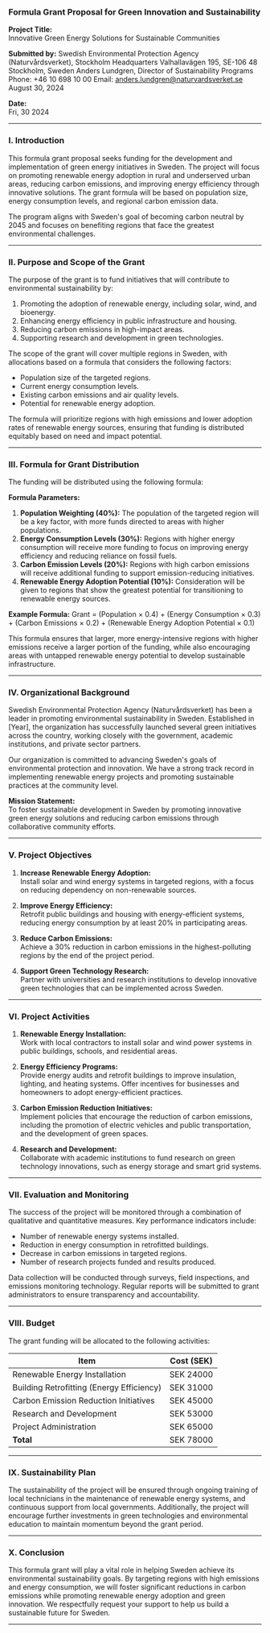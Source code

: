 

### **Formula Grant Proposal for Green Innovation and Sustainability**

**Project Title:**  
Innovative Green Energy Solutions for Sustainable Communities

**Submitted by:**
Swedish Environmental Protection Agency (Naturvårdsverket),
Stockholm Headquarters
Valhallavägen 195,
SE-106 48 Stockholm, Sweden
Anders Lundgren, Director of Sustainability Programs 
Phone: +46 10 698 10 00
Email: anders.lundgren@naturvardsverket.se
August 30, 2024 


**Date:**  
Fri, 30 2024

---

### **I. Introduction**
This formula grant proposal seeks funding for the development and implementation of green energy initiatives in Sweden. The project will focus on promoting renewable energy adoption in rural and underserved urban areas, reducing carbon emissions, and improving energy efficiency through innovative solutions. The grant formula will be based on population size, energy consumption levels, and regional carbon emission data.

The program aligns with Sweden's goal of becoming carbon neutral by 2045 and focuses on benefiting regions that face the greatest environmental challenges.

---

### **II. Purpose and Scope of the Grant**
The purpose of the grant is to fund initiatives that will contribute to environmental sustainability by:
1. Promoting the adoption of renewable energy, including solar, wind, and bioenergy.
2. Enhancing energy efficiency in public infrastructure and housing.
3. Reducing carbon emissions in high-impact areas.
4. Supporting research and development in green technologies.

The scope of the grant will cover multiple regions in Sweden, with allocations based on a formula that considers the following factors:
- Population size of the targeted regions.
- Current energy consumption levels.
- Existing carbon emissions and air quality levels.
- Potential for renewable energy adoption.

The formula will prioritize regions with high emissions and lower adoption rates of renewable energy sources, ensuring that funding is distributed equitably based on need and impact potential.

---

### **III. Formula for Grant Distribution**
The funding will be distributed using the following formula:

**Formula Parameters:**
1. **Population Weighting (40%):** The population of the targeted region will be a key factor, with more funds directed to areas with higher populations.
2. **Energy Consumption Levels (30%):** Regions with higher energy consumption will receive more funding to focus on improving energy efficiency and reducing reliance on fossil fuels.
3. **Carbon Emission Levels (20%):** Regions with high carbon emissions will receive additional funding to support emission-reducing initiatives.
4. **Renewable Energy Adoption Potential (10%):** Consideration will be given to regions that show the greatest potential for transitioning to renewable energy sources.

**Example Formula:**
Grant = (Population × 0.4) + (Energy Consumption × 0.3) + (Carbon Emissions × 0.2) + (Renewable Energy Adoption Potential × 0.1)

This formula ensures that larger, more energy-intensive regions with higher emissions receive a larger portion of the funding, while also encouraging areas with untapped renewable energy potential to develop sustainable infrastructure.

---

### **IV. Organizational Background**
Swedish Environmental Protection Agency (Naturvårdsverket) has been a leader in promoting environmental sustainability in Sweden. Established in [Year], the organization has successfully launched several green initiatives across the country, working closely with the government, academic institutions, and private sector partners.

Our organization is committed to advancing Sweden's goals of environmental protection and innovation. We have a strong track record in implementing renewable energy projects and promoting sustainable practices at the community level.

**Mission Statement:**  
To foster sustainable development in Sweden by promoting innovative green energy solutions and reducing carbon emissions through collaborative community efforts.

---

### **V. Project Objectives**
1. **Increase Renewable Energy Adoption:**  
   Install solar and wind energy systems in targeted regions, with a focus on reducing dependency on non-renewable sources.

2. **Improve Energy Efficiency:**  
   Retrofit public buildings and housing with energy-efficient systems, reducing energy consumption by at least 20% in participating areas.

3. **Reduce Carbon Emissions:**  
   Achieve a 30% reduction in carbon emissions in the highest-polluting regions by the end of the project period.

4. **Support Green Technology Research:**  
   Partner with universities and research institutions to develop innovative green technologies that can be implemented across Sweden.

---

### **VI. Project Activities**

1. **Renewable Energy Installation:**  
   Work with local contractors to install solar and wind power systems in public buildings, schools, and residential areas.

2. **Energy Efficiency Programs:**  
   Provide energy audits and retrofit buildings to improve insulation, lighting, and heating systems. Offer incentives for businesses and homeowners to adopt energy-efficient practices.

3. **Carbon Emission Reduction Initiatives:**  
   Implement policies that encourage the reduction of carbon emissions, including the promotion of electric vehicles and public transportation, and the development of green spaces.

4. **Research and Development:**  
   Collaborate with academic institutions to fund research on green technology innovations, such as energy storage and smart grid systems.

---

### **VII. Evaluation and Monitoring**
The success of the project will be monitored through a combination of qualitative and quantitative measures. Key performance indicators include:
- Number of renewable energy systems installed.
- Reduction in energy consumption in retrofitted buildings.
- Decrease in carbon emissions in targeted regions.
- Number of research projects funded and results produced.

Data collection will be conducted through surveys, field inspections, and emissions monitoring technology. Regular reports will be submitted to grant administrators to ensure transparency and accountability.

---

### **VIII. Budget**
The grant funding will be allocated to the following activities:

| **Item**                            | **Cost (SEK)** |
|-------------------------------------|----------------|
| Renewable Energy Installation       | SEK 24000 |
| Building Retrofitting (Energy Efficiency) | SEK 31000 |
| Carbon Emission Reduction Initiatives | SEK 45000 |
| Research and Development             | SEK 53000 |
| Project Administration               | SEK 65000 |
| **Total**                            | SEK 78000 |

---

### **IX. Sustainability Plan**
The sustainability of the project will be ensured through ongoing training of local technicians in the maintenance of renewable energy systems, and continuous support from local governments. Additionally, the project will encourage further investments in green technologies and environmental education to maintain momentum beyond the grant period.

---

### **X. Conclusion**
This formula grant will play a vital role in helping Sweden achieve its environmental sustainability goals. By targeting regions with high emissions and energy consumption, we will foster significant reductions in carbon emissions while promoting renewable energy adoption and green innovation. We respectfully request your support to help us build a sustainable future for Sweden.

---

